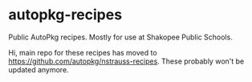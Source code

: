 # autopkg-recipes
Public AutoPkg recipes. Mostly for use at Shakopee Public Schools. 

Hi, main repo for these recipes has moved to https://github.com/autopkg/nstrauss-recipes. These probably won't be updated anymore. 
